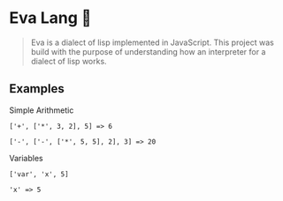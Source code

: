 # Eva Lang 🦆

> Eva is a dialect of lisp implemented in JavaScript. This project was build with the purpose of understanding how an interpreter for a dialect of lisp works.

## Examples

Simple Arithmetic

```
['+', ['*', 3, 2], 5] => 6

['-', ['-', ['*', 5, 5], 2], 3] => 20
```

Variables

```
['var', 'x', 5]

'x' => 5
```
